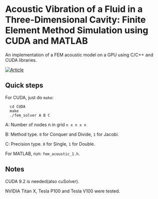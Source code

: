 # Acoustic Vibration of a Fluid in a Three-Dimensional Cavity: Finite Element Method Simulation using CUDA and MATLAB

An implementation of a FEM acoustic model on a GPU using C/C++ and CUDA libraries.

[![Article](https://img.shields.io/badge/ieee-article-blue.svg)](https://www.google.com) 

## Quick steps
For CUDA, just do `make`:

```
  cd CUDA
  make
  ./fem_solver A B C
 ```
 
 A: Number of nodes n in grid `n x n x n`
 
 B: Method type. `0` for Conquer and Divide, `1` for Jacobi. 
 
 C: Precision type. `0` for Single, `1` for Double. 

For MATLAB, run: `fem_acoustic_1.h`.

## Notes
CUDA 9.2 is needed(also cuSolver).

NVIDIA Titan X, Tesla  P100 and Tesla  V100 were tested.
